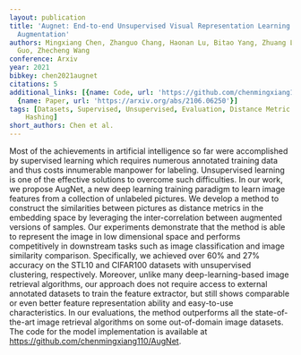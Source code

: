 ```yaml
---
layout: publication
title: 'Augnet: End-to-end Unsupervised Visual Representation Learning With Image
  Augmentation'
authors: Mingxiang Chen, Zhanguo Chang, Haonan Lu, Bitao Yang, Zhuang Li, Liufang
  Guo, Zhecheng Wang
conference: Arxiv
year: 2021
bibkey: chen2021augnet
citations: 5
additional_links: [{name: Code, url: 'https://github.com/chenmingxiang110/AugNet.'},
  {name: Paper, url: 'https://arxiv.org/abs/2106.06250'}]
tags: [Datasets, Supervised, Unsupervised, Evaluation, Distance Metric Learning, Neural
    Hashing]
short_authors: Chen et al.
---
```

Most of the achievements in artificial intelligence so far were accomplished
by supervised learning which requires numerous annotated training data and thus
costs innumerable manpower for labeling. Unsupervised learning is one of the
effective solutions to overcome such difficulties. In our work, we propose
AugNet, a new deep learning training paradigm to learn image features from a
collection of unlabeled pictures. We develop a method to construct the
similarities between pictures as distance metrics in the embedding space by
leveraging the inter-correlation between augmented versions of samples. Our
experiments demonstrate that the method is able to represent the image in low
dimensional space and performs competitively in downstream tasks such as image
classification and image similarity comparison. Specifically, we achieved over
60% and 27% accuracy on the STL10 and CIFAR100 datasets with unsupervised
clustering, respectively. Moreover, unlike many deep-learning-based image
retrieval algorithms, our approach does not require access to external
annotated datasets to train the feature extractor, but still shows comparable
or even better feature representation ability and easy-to-use characteristics.
In our evaluations, the method outperforms all the state-of-the-art image
retrieval algorithms on some out-of-domain image datasets. The code for the
model implementation is available at
https://github.com/chenmingxiang110/AugNet.